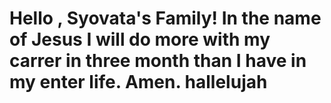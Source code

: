 # Hello , Syovata's Family! In the name of Jesus I will do more with my carrer in three month than I have in my enter life. Amen. hallelujah